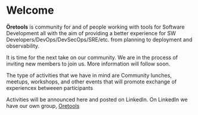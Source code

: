 # Welcome

**Öretools** is community for and of people working with tools for Software Development all with the aim of providing a better experience for SW Developers/DevOps/DevSecOps/SRE/etc. from planning to deployment and observability.  

It is time for the next take on our community. We are in the process of inviting new members to join us. More information will follow soon.  

The type of activities that we have in mind are Community lunches, meetups, workshops, and other events that will promote exchange of experiencex betweeen participants

Activities will be announced here and posted on LinkedIn.
On LinkedIn we have our own group, [Oretools][oretools-group]

[oretools-group]: https://www.linkedin.com/groups/14325527/

